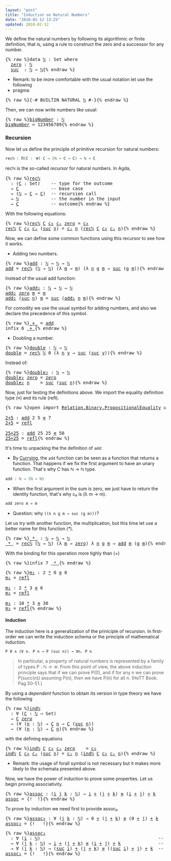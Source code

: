 ```yaml
---
layout: "post"
title: "Induction on Natural Numbers"
date: "2018-02-12 13:25"
updated: 2018-02-12
---
```


We define the natural numbers by following its algorithmic or finite definition,
that is, using a rule to construct the zero and a successor for any number.

<pre class="Agda">{% raw %}<a id="279" class="Keyword">data</a> <a id="ℕ" href="{% endraw %}{% link _posts/2018-02-12-induction-on-natural-numbers.md %}{% raw %}#%E2%84%95" class="Datatype">ℕ</a> <a id="286" class="Symbol">:</a> <a id="288" class="PrimitiveType">Set</a> <a id="292" class="Keyword">where</a>
  <a id="ℕ.zero" href="{% endraw %}{% link _posts/2018-02-12-induction-on-natural-numbers.md %}{% raw %}#%E2%84%95.zero" class="InductiveConstructor">zero</a> <a id="305" class="Symbol">:</a> <a id="307" href="{% endraw %}{% link _posts/2018-02-12-induction-on-natural-numbers.md %}{% raw %}#%E2%84%95" class="Datatype">ℕ</a>
  <a id="ℕ.suc" href="{% endraw %}{% link _posts/2018-02-12-induction-on-natural-numbers.md %}{% raw %}#%E2%84%95.suc" class="InductiveConstructor">suc</a>  <a id="316" class="Symbol">:</a> <a id="318" href="{% endraw %}{% link _posts/2018-02-12-induction-on-natural-numbers.md %}{% raw %}#%E2%84%95" class="Datatype">ℕ</a> <a id="320" class="Symbol">→</a> <a id="322" href="{% endraw %}{% link _posts/2018-02-12-induction-on-natural-numbers.md %}{% raw %}#%E2%84%95" class="Datatype">ℕ</a>{% endraw %}</pre>

* Remark: to be more comfortable with the usual notation let use the following
* pragma:

<pre class="Agda">{% raw %}<a id="439" class="Symbol">{-#</a> <a id="443" class="Keyword">BUILTIN</a> NATURAL <a id="459" href="{% endraw %}{% link _posts/2018-02-12-induction-on-natural-numbers.md %}{% raw %}#%E2%84%95" class="Datatype">ℕ</a> <a id="461" class="Symbol">#-}</a>{% endraw %}</pre>

Then, we can now write numbers like usual:

<pre class="Agda">{% raw %}<a id="bigNumber" href="{% endraw %}{% link _posts/2018-02-12-induction-on-natural-numbers.md %}{% raw %}#bigNumber" class="Function">bigNumber</a> <a id="544" class="Symbol">:</a> <a id="546" href="{% endraw %}{% link _posts/2018-02-12-induction-on-natural-numbers.md %}{% raw %}#%E2%84%95" class="Datatype">ℕ</a>
<a id="548" href="{% endraw %}{% link _posts/2018-02-12-induction-on-natural-numbers.md %}{% raw %}#bigNumber" class="Function">bigNumber</a> <a id="558" class="Symbol">=</a> <a id="560" class="Number">123456789</a>{% endraw %}</pre>

### Recursion

Now let us define the principle of primitive recursion for natural numbers:

```agda
recℕ : Π(C : 𝒰) C → (ℕ → C → C) → ℕ → C
```
recℕ is the so-called *recursor* for natural numbers. In Agda,

<pre class="Agda">{% raw %}<a id="recℕ" href="{% endraw %}{% link _posts/2018-02-12-induction-on-natural-numbers.md %}{% raw %}#rec%E2%84%95" class="Function">recℕ</a>
  <a id="810" class="Symbol">:</a> <a id="812" class="Symbol">(</a><a id="813" href="{% endraw %}{% link _posts/2018-02-12-induction-on-natural-numbers.md %}{% raw %}#813" class="Bound">C</a> <a id="815" class="Symbol">:</a> <a id="817" class="PrimitiveType">Set</a><a id="820" class="Symbol">)</a>    <a id="825" class="Comment">-- type for the outcome</a>
  <a id="851" class="Symbol">→</a> <a id="853" href="{% endraw %}{% link _posts/2018-02-12-induction-on-natural-numbers.md %}{% raw %}#813" class="Bound">C</a>            <a id="866" class="Comment">-- base case</a>
  <a id="881" class="Symbol">→</a> <a id="883" class="Symbol">(</a><a id="884" href="{% endraw %}{% link _posts/2018-02-12-induction-on-natural-numbers.md %}{% raw %}#%E2%84%95" class="Datatype">ℕ</a> <a id="886" class="Symbol">→</a> <a id="888" href="{% endraw %}{% link _posts/2018-02-12-induction-on-natural-numbers.md %}{% raw %}#813" class="Bound">C</a> <a id="890" class="Symbol">→</a> <a id="892" href="{% endraw %}{% link _posts/2018-02-12-induction-on-natural-numbers.md %}{% raw %}#813" class="Bound">C</a><a id="893" class="Symbol">)</a>  <a id="896" class="Comment">-- recursion call</a>
  <a id="916" class="Symbol">→</a> <a id="918" href="{% endraw %}{% link _posts/2018-02-12-induction-on-natural-numbers.md %}{% raw %}#%E2%84%95" class="Datatype">ℕ</a>            <a id="931" class="Comment">-- the number in the input</a>
  <a id="960" class="Symbol">→</a> <a id="962" href="{% endraw %}{% link _posts/2018-02-12-induction-on-natural-numbers.md %}{% raw %}#813" class="Bound">C</a>            <a id="975" class="Comment">-- outcome</a>{% endraw %}</pre>

With the following equations:

<pre class="Agda">{% raw %}<a id="1042" href="{% endraw %}{% link _posts/2018-02-12-induction-on-natural-numbers.md %}{% raw %}#rec%E2%84%95" class="Function">recℕ</a> <a id="1047" href="{% endraw %}{% link _posts/2018-02-12-induction-on-natural-numbers.md %}{% raw %}#1047" class="Bound">C</a> <a id="1049" href="{% endraw %}{% link _posts/2018-02-12-induction-on-natural-numbers.md %}{% raw %}#1049" class="Bound">c₀</a> <a id="1052" href="{% endraw %}{% link _posts/2018-02-12-induction-on-natural-numbers.md %}{% raw %}#1052" class="Bound">cₛ</a> <a id="1055" href="{% endraw %}{% link _posts/2018-02-12-induction-on-natural-numbers.md %}{% raw %}#%E2%84%95.zero" class="InductiveConstructor">zero</a> <a id="1060" class="Symbol">=</a> <a id="1062" href="{% endraw %}{% link _posts/2018-02-12-induction-on-natural-numbers.md %}{% raw %}#1049" class="Bound">c₀</a>
<a id="1065" href="{% endraw %}{% link _posts/2018-02-12-induction-on-natural-numbers.md %}{% raw %}#rec%E2%84%95" class="Function">recℕ</a> <a id="1070" href="{% endraw %}{% link _posts/2018-02-12-induction-on-natural-numbers.md %}{% raw %}#1070" class="Bound">C</a> <a id="1072" href="{% endraw %}{% link _posts/2018-02-12-induction-on-natural-numbers.md %}{% raw %}#1072" class="Bound">c₀</a> <a id="1075" href="{% endraw %}{% link _posts/2018-02-12-induction-on-natural-numbers.md %}{% raw %}#1075" class="Bound">cₛ</a> <a id="1078" class="Symbol">(</a><a id="1079" href="{% endraw %}{% link _posts/2018-02-12-induction-on-natural-numbers.md %}{% raw %}#%E2%84%95.suc" class="InductiveConstructor">suc</a> <a id="1083" href="{% endraw %}{% link _posts/2018-02-12-induction-on-natural-numbers.md %}{% raw %}#1083" class="Bound">n</a><a id="1084" class="Symbol">)</a> <a id="1086" class="Symbol">=</a> <a id="1088" href="{% endraw %}{% link _posts/2018-02-12-induction-on-natural-numbers.md %}{% raw %}#1075" class="Bound">cₛ</a> <a id="1091" href="{% endraw %}{% link _posts/2018-02-12-induction-on-natural-numbers.md %}{% raw %}#1083" class="Bound">n</a> <a id="1093" class="Symbol">(</a><a id="1094" href="{% endraw %}{% link _posts/2018-02-12-induction-on-natural-numbers.md %}{% raw %}#rec%E2%84%95" class="Function">recℕ</a> <a id="1099" href="{% endraw %}{% link _posts/2018-02-12-induction-on-natural-numbers.md %}{% raw %}#1070" class="Bound">C</a> <a id="1101" href="{% endraw %}{% link _posts/2018-02-12-induction-on-natural-numbers.md %}{% raw %}#1072" class="Bound">c₀</a> <a id="1104" href="{% endraw %}{% link _posts/2018-02-12-induction-on-natural-numbers.md %}{% raw %}#1075" class="Bound">cₛ</a> <a id="1107" href="{% endraw %}{% link _posts/2018-02-12-induction-on-natural-numbers.md %}{% raw %}#1083" class="Bound">n</a><a id="1108" class="Symbol">)</a>{% endraw %}</pre>

Now, we can define some common functions using this recursor to see how it works.

+ Adding two numbers.

<pre class="Agda">{% raw %}<a id="add" href="{% endraw %}{% link _posts/2018-02-12-induction-on-natural-numbers.md %}{% raw %}#add" class="Function">add</a> <a id="1245" class="Symbol">:</a> <a id="1247" href="{% endraw %}{% link _posts/2018-02-12-induction-on-natural-numbers.md %}{% raw %}#%E2%84%95" class="Datatype">ℕ</a> <a id="1249" class="Symbol">→</a> <a id="1251" href="{% endraw %}{% link _posts/2018-02-12-induction-on-natural-numbers.md %}{% raw %}#%E2%84%95" class="Datatype">ℕ</a> <a id="1253" class="Symbol">→</a> <a id="1255" href="{% endraw %}{% link _posts/2018-02-12-induction-on-natural-numbers.md %}{% raw %}#%E2%84%95" class="Datatype">ℕ</a>
<a id="1257" href="{% endraw %}{% link _posts/2018-02-12-induction-on-natural-numbers.md %}{% raw %}#add" class="Function">add</a> <a id="1261" class="Symbol">=</a> <a id="1263" href="{% endraw %}{% link _posts/2018-02-12-induction-on-natural-numbers.md %}{% raw %}#rec%E2%84%95" class="Function">recℕ</a> <a id="1268" class="Symbol">(</a><a id="1269" href="{% endraw %}{% link _posts/2018-02-12-induction-on-natural-numbers.md %}{% raw %}#%E2%84%95" class="Datatype">ℕ</a> <a id="1271" class="Symbol">→</a> <a id="1273" href="{% endraw %}{% link _posts/2018-02-12-induction-on-natural-numbers.md %}{% raw %}#%E2%84%95" class="Datatype">ℕ</a><a id="1274" class="Symbol">)</a> <a id="1276" class="Symbol">(λ</a> <a id="1279" href="{% endraw %}{% link _posts/2018-02-12-induction-on-natural-numbers.md %}{% raw %}#1279" class="Bound">m</a> <a id="1281" class="Symbol">→</a> <a id="1283" href="{% endraw %}{% link _posts/2018-02-12-induction-on-natural-numbers.md %}{% raw %}#1279" class="Bound">m</a><a id="1284" class="Symbol">)</a> <a id="1286" class="Symbol">(λ</a> <a id="1289" href="{% endraw %}{% link _posts/2018-02-12-induction-on-natural-numbers.md %}{% raw %}#1289" class="Bound">n</a> <a id="1291" href="{% endraw %}{% link _posts/2018-02-12-induction-on-natural-numbers.md %}{% raw %}#1291" class="Bound">g</a> <a id="1293" href="{% endraw %}{% link _posts/2018-02-12-induction-on-natural-numbers.md %}{% raw %}#1293" class="Bound">m</a> <a id="1295" class="Symbol">→</a> <a id="1297" href="{% endraw %}{% link _posts/2018-02-12-induction-on-natural-numbers.md %}{% raw %}#%E2%84%95.suc" class="InductiveConstructor">suc</a> <a id="1301" class="Symbol">(</a><a id="1302" href="{% endraw %}{% link _posts/2018-02-12-induction-on-natural-numbers.md %}{% raw %}#1291" class="Bound">g</a> <a id="1304" href="{% endraw %}{% link _posts/2018-02-12-induction-on-natural-numbers.md %}{% raw %}#1293" class="Bound">m</a><a id="1305" class="Symbol">))</a>{% endraw %}</pre>

Instead of the usual add function:

<pre class="Agda">{% raw %}<a id="add₂" href="{% endraw %}{% link _posts/2018-02-12-induction-on-natural-numbers.md %}{% raw %}#add%E2%82%82" class="Function">add₂</a> <a id="1374" class="Symbol">:</a> <a id="1376" href="{% endraw %}{% link _posts/2018-02-12-induction-on-natural-numbers.md %}{% raw %}#%E2%84%95" class="Datatype">ℕ</a> <a id="1378" class="Symbol">→</a> <a id="1380" href="{% endraw %}{% link _posts/2018-02-12-induction-on-natural-numbers.md %}{% raw %}#%E2%84%95" class="Datatype">ℕ</a> <a id="1382" class="Symbol">→</a> <a id="1384" href="{% endraw %}{% link _posts/2018-02-12-induction-on-natural-numbers.md %}{% raw %}#%E2%84%95" class="Datatype">ℕ</a>
<a id="1386" href="{% endraw %}{% link _posts/2018-02-12-induction-on-natural-numbers.md %}{% raw %}#add%E2%82%82" class="Function">add₂</a> <a id="1391" href="{% endraw %}{% link _posts/2018-02-12-induction-on-natural-numbers.md %}{% raw %}#%E2%84%95.zero" class="InductiveConstructor">zero</a> <a id="1396" href="{% endraw %}{% link _posts/2018-02-12-induction-on-natural-numbers.md %}{% raw %}#1396" class="Bound">m</a> <a id="1398" class="Symbol">=</a> <a id="1400" href="{% endraw %}{% link _posts/2018-02-12-induction-on-natural-numbers.md %}{% raw %}#1396" class="Bound">m</a>
<a id="1402" href="{% endraw %}{% link _posts/2018-02-12-induction-on-natural-numbers.md %}{% raw %}#add%E2%82%82" class="Function">add₂</a> <a id="1407" class="Symbol">(</a><a id="1408" href="{% endraw %}{% link _posts/2018-02-12-induction-on-natural-numbers.md %}{% raw %}#%E2%84%95.suc" class="InductiveConstructor">suc</a> <a id="1412" href="{% endraw %}{% link _posts/2018-02-12-induction-on-natural-numbers.md %}{% raw %}#1412" class="Bound">n</a><a id="1413" class="Symbol">)</a> <a id="1415" href="{% endraw %}{% link _posts/2018-02-12-induction-on-natural-numbers.md %}{% raw %}#1415" class="Bound">m</a> <a id="1417" class="Symbol">=</a> <a id="1419" href="{% endraw %}{% link _posts/2018-02-12-induction-on-natural-numbers.md %}{% raw %}#%E2%84%95.suc" class="InductiveConstructor">suc</a> <a id="1423" class="Symbol">(</a><a id="1424" href="{% endraw %}{% link _posts/2018-02-12-induction-on-natural-numbers.md %}{% raw %}#add%E2%82%82" class="Function">add₂</a> <a id="1429" href="{% endraw %}{% link _posts/2018-02-12-induction-on-natural-numbers.md %}{% raw %}#1412" class="Bound">n</a> <a id="1431" href="{% endraw %}{% link _posts/2018-02-12-induction-on-natural-numbers.md %}{% raw %}#1415" class="Bound">m</a><a id="1432" class="Symbol">)</a>{% endraw %}</pre>

For comodity we use the usual symbol for adding numbers,
and also we declare the precedence of this symbol.

<pre class="Agda">{% raw %}<a id="_+_" href="{% endraw %}{% link _posts/2018-02-12-induction-on-natural-numbers.md %}{% raw %}#_%2B_" class="Function Operator">_+_</a> <a id="1572" class="Symbol">=</a> <a id="1574" href="{% endraw %}{% link _posts/2018-02-12-induction-on-natural-numbers.md %}{% raw %}#add" class="Function">add</a>
<a id="1578" class="Keyword">infix</a> <a id="1584" class="Number">6</a> <a id="1586" href="{% endraw %}{% link _posts/2018-02-12-induction-on-natural-numbers.md %}{% raw %}#_%2B_" class="Function Operator">_+_</a>{% endraw %}</pre>

+ Doubling a number.

<pre class="Agda">{% raw %}<a id="double" href="{% endraw %}{% link _posts/2018-02-12-induction-on-natural-numbers.md %}{% raw %}#double" class="Function">double</a> <a id="1644" class="Symbol">:</a> <a id="1646" href="{% endraw %}{% link _posts/2018-02-12-induction-on-natural-numbers.md %}{% raw %}#%E2%84%95" class="Datatype">ℕ</a> <a id="1648" class="Symbol">→</a> <a id="1650" href="{% endraw %}{% link _posts/2018-02-12-induction-on-natural-numbers.md %}{% raw %}#%E2%84%95" class="Datatype">ℕ</a>
<a id="1652" href="{% endraw %}{% link _posts/2018-02-12-induction-on-natural-numbers.md %}{% raw %}#double" class="Function">double</a> <a id="1659" class="Symbol">=</a> <a id="1661" href="{% endraw %}{% link _posts/2018-02-12-induction-on-natural-numbers.md %}{% raw %}#rec%E2%84%95" class="Function">recℕ</a> <a id="1666" href="{% endraw %}{% link _posts/2018-02-12-induction-on-natural-numbers.md %}{% raw %}#%E2%84%95" class="Datatype">ℕ</a> <a id="1668" class="Number">0</a> <a id="1670" class="Symbol">(λ</a> <a id="1673" href="{% endraw %}{% link _posts/2018-02-12-induction-on-natural-numbers.md %}{% raw %}#1673" class="Bound">n</a> <a id="1675" href="{% endraw %}{% link _posts/2018-02-12-induction-on-natural-numbers.md %}{% raw %}#1675" class="Bound">y</a> <a id="1677" class="Symbol">→</a> <a id="1679" href="{% endraw %}{% link _posts/2018-02-12-induction-on-natural-numbers.md %}{% raw %}#%E2%84%95.suc" class="InductiveConstructor">suc</a> <a id="1683" class="Symbol">(</a><a id="1684" href="{% endraw %}{% link _posts/2018-02-12-induction-on-natural-numbers.md %}{% raw %}#%E2%84%95.suc" class="InductiveConstructor">suc</a> <a id="1688" href="{% endraw %}{% link _posts/2018-02-12-induction-on-natural-numbers.md %}{% raw %}#1675" class="Bound">y</a><a id="1689" class="Symbol">))</a>{% endraw %}</pre>

Instead of:

<pre class="Agda">{% raw %}<a id="double₂" href="{% endraw %}{% link _posts/2018-02-12-induction-on-natural-numbers.md %}{% raw %}#double%E2%82%82" class="Function">double₂</a> <a id="1738" class="Symbol">:</a> <a id="1740" href="{% endraw %}{% link _posts/2018-02-12-induction-on-natural-numbers.md %}{% raw %}#%E2%84%95" class="Datatype">ℕ</a> <a id="1742" class="Symbol">→</a> <a id="1744" href="{% endraw %}{% link _posts/2018-02-12-induction-on-natural-numbers.md %}{% raw %}#%E2%84%95" class="Datatype">ℕ</a>
<a id="1746" href="{% endraw %}{% link _posts/2018-02-12-induction-on-natural-numbers.md %}{% raw %}#double%E2%82%82" class="Function">double₂</a> <a id="1754" href="{% endraw %}{% link _posts/2018-02-12-induction-on-natural-numbers.md %}{% raw %}#%E2%84%95.zero" class="InductiveConstructor">zero</a> <a id="1759" class="Symbol">=</a> <a id="1761" href="{% endraw %}{% link _posts/2018-02-12-induction-on-natural-numbers.md %}{% raw %}#%E2%84%95.zero" class="InductiveConstructor">zero</a>
<a id="1766" href="{% endraw %}{% link _posts/2018-02-12-induction-on-natural-numbers.md %}{% raw %}#double%E2%82%82" class="CatchallClause Function">double₂</a><a id="1773" class="CatchallClause"> </a><a id="1774" href="{% endraw %}{% link _posts/2018-02-12-induction-on-natural-numbers.md %}{% raw %}#1774" class="CatchallClause Bound">n</a>    <a id="1779" class="Symbol">=</a> <a id="1781" href="{% endraw %}{% link _posts/2018-02-12-induction-on-natural-numbers.md %}{% raw %}#%E2%84%95.suc" class="InductiveConstructor">suc</a> <a id="1785" class="Symbol">(</a><a id="1786" href="{% endraw %}{% link _posts/2018-02-12-induction-on-natural-numbers.md %}{% raw %}#%E2%84%95.suc" class="InductiveConstructor">suc</a> <a id="1790" href="{% endraw %}{% link _posts/2018-02-12-induction-on-natural-numbers.md %}{% raw %}#1774" class="Bound">n</a><a id="1791" class="Symbol">)</a>{% endraw %}</pre>

Now, just for testing the definitions above. We import the equality definition
type (_≡_) and its rule (refl).

<pre class="Agda">{% raw %}<a id="1930" class="Keyword">open</a> <a id="1935" class="Keyword">import</a> <a id="1942" href="https://agda.github.io/agda-stdlib/Relation.Binary.PropositionalEquality.html" class="Module">Relation.Binary.PropositionalEquality</a> <a id="1980" class="Keyword">using</a> <a id="1986" class="Symbol">(</a><a id="1987" href="https://agda.github.io/agda-stdlib/Agda.Builtin.Equality.html#_%E2%89%A1_.refl" class="InductiveConstructor">refl</a><a id="1991" class="Symbol">;</a> <a id="1993" href="https://agda.github.io/agda-stdlib/Agda.Builtin.Equality.html#_%E2%89%A1_" class="Datatype Operator">_≡_</a><a id="1996" class="Symbol">)</a>

<a id="2+5" href="{% endraw %}{% link _posts/2018-02-12-induction-on-natural-numbers.md %}{% raw %}#2%2B5" class="Function">2+5</a> <a id="2003" class="Symbol">:</a> <a id="2005" href="{% endraw %}{% link _posts/2018-02-12-induction-on-natural-numbers.md %}{% raw %}#add" class="Function">add</a> <a id="2009" class="Number">2</a> <a id="2011" class="Number">5</a> <a id="2013" href="https://agda.github.io/agda-stdlib/Agda.Builtin.Equality.html#_%E2%89%A1_" class="Datatype Operator">≡</a> <a id="2015" class="Number">7</a>
<a id="2017" href="{% endraw %}{% link _posts/2018-02-12-induction-on-natural-numbers.md %}{% raw %}#2%2B5" class="Function">2+5</a> <a id="2021" class="Symbol">=</a> <a id="2023" href="https://agda.github.io/agda-stdlib/Agda.Builtin.Equality.html#_%E2%89%A1_.refl" class="InductiveConstructor">refl</a>

<a id="25+25" href="{% endraw %}{% link _posts/2018-02-12-induction-on-natural-numbers.md %}{% raw %}#25%2B25" class="Function">25+25</a> <a id="2035" class="Symbol">:</a> <a id="2037" href="{% endraw %}{% link _posts/2018-02-12-induction-on-natural-numbers.md %}{% raw %}#add" class="Function">add</a> <a id="2041" class="Number">25</a> <a id="2044" class="Number">25</a> <a id="2047" href="https://agda.github.io/agda-stdlib/Agda.Builtin.Equality.html#_%E2%89%A1_" class="Datatype Operator">≡</a> <a id="2049" class="Number">50</a>
<a id="2052" href="{% endraw %}{% link _posts/2018-02-12-induction-on-natural-numbers.md %}{% raw %}#25%2B25" class="Function">25+25</a> <a id="2058" class="Symbol">=</a> <a id="2060" href="https://agda.github.io/agda-stdlib/Agda.Builtin.Equality.html#_%E2%89%A1_.refl" class="InductiveConstructor">refl</a>{% endraw %}</pre>

It's time to unpacking the the definition of `add`:

  + By [Currying](https://en.wikipedia.org/wiki/Currying), the `add`
  function can be seen as a function that returns a function. That happens if we
  fix the first argument to have an unary function. That's why C  has ℕ → ℕ type.

  ```agda
  add : ℕ → (ℕ → ℕ)
  ```

  + When the first argument in the sum is zero, we just have to return the
  identity function, that's why c₀ is (λ m → m).

  ```agda
  add zero m = m
  ```

  + Question: why `((λ n g m → suc (g m)))`?

Let us try with another function, the multiplication, but this time
let use a better name for this function (_*_).

<pre class="Agda">{% raw %}<a id="_*_" href="{% endraw %}{% link _posts/2018-02-12-induction-on-natural-numbers.md %}{% raw %}#_%2A_" class="Function Operator">_*_</a> <a id="2738" class="Symbol">:</a> <a id="2740" href="{% endraw %}{% link _posts/2018-02-12-induction-on-natural-numbers.md %}{% raw %}#%E2%84%95" class="Datatype">ℕ</a> <a id="2742" class="Symbol">→</a> <a id="2744" href="{% endraw %}{% link _posts/2018-02-12-induction-on-natural-numbers.md %}{% raw %}#%E2%84%95" class="Datatype">ℕ</a> <a id="2746" class="Symbol">→</a> <a id="2748" href="{% endraw %}{% link _posts/2018-02-12-induction-on-natural-numbers.md %}{% raw %}#%E2%84%95" class="Datatype">ℕ</a>
<a id="2750" href="{% endraw %}{% link _posts/2018-02-12-induction-on-natural-numbers.md %}{% raw %}#_%2A_" class="Function Operator">_*_</a> <a id="2754" class="Symbol">=</a> <a id="2756" href="{% endraw %}{% link _posts/2018-02-12-induction-on-natural-numbers.md %}{% raw %}#rec%E2%84%95" class="Function">recℕ</a> <a id="2761" class="Symbol">(</a><a id="2762" href="{% endraw %}{% link _posts/2018-02-12-induction-on-natural-numbers.md %}{% raw %}#%E2%84%95" class="Datatype">ℕ</a> <a id="2764" class="Symbol">→</a> <a id="2766" href="{% endraw %}{% link _posts/2018-02-12-induction-on-natural-numbers.md %}{% raw %}#%E2%84%95" class="Datatype">ℕ</a><a id="2767" class="Symbol">)</a> <a id="2769" class="Symbol">(λ</a> <a id="2772" href="{% endraw %}{% link _posts/2018-02-12-induction-on-natural-numbers.md %}{% raw %}#2772" class="Bound">m</a> <a id="2774" class="Symbol">→</a> <a id="2776" href="{% endraw %}{% link _posts/2018-02-12-induction-on-natural-numbers.md %}{% raw %}#%E2%84%95.zero" class="InductiveConstructor">zero</a><a id="2780" class="Symbol">)</a> <a id="2782" class="Symbol">λ</a> <a id="2784" href="{% endraw %}{% link _posts/2018-02-12-induction-on-natural-numbers.md %}{% raw %}#2784" class="Bound">n</a> <a id="2786" href="{% endraw %}{% link _posts/2018-02-12-induction-on-natural-numbers.md %}{% raw %}#2786" class="Bound">g</a> <a id="2788" href="{% endraw %}{% link _posts/2018-02-12-induction-on-natural-numbers.md %}{% raw %}#2788" class="Bound">m</a> <a id="2790" class="Symbol">→</a> <a id="2792" href="{% endraw %}{% link _posts/2018-02-12-induction-on-natural-numbers.md %}{% raw %}#add" class="Function">add</a> <a id="2796" href="{% endraw %}{% link _posts/2018-02-12-induction-on-natural-numbers.md %}{% raw %}#2788" class="Bound">m</a> <a id="2798" class="Symbol">(</a><a id="2799" href="{% endraw %}{% link _posts/2018-02-12-induction-on-natural-numbers.md %}{% raw %}#2786" class="Bound">g</a> <a id="2801" href="{% endraw %}{% link _posts/2018-02-12-induction-on-natural-numbers.md %}{% raw %}#2788" class="Bound">m</a><a id="2802" class="Symbol">)</a>{% endraw %}</pre>

With the binding for this operation more tighly than (_+_)

<pre class="Agda">{% raw %}<a id="2889" class="Keyword">infix</a> <a id="2895" class="Number">7</a> <a id="2897" href="{% endraw %}{% link _posts/2018-02-12-induction-on-natural-numbers.md %}{% raw %}#_%2A_" class="Function Operator">_*_</a>{% endraw %}</pre>

<pre class="Agda">{% raw %}<a id="m₁" href="{% endraw %}{% link _posts/2018-02-12-induction-on-natural-numbers.md %}{% raw %}#m%E2%82%81" class="Function">m₁</a> <a id="2929" class="Symbol">:</a> <a id="2931" class="Number">2</a> <a id="2933" href="{% endraw %}{% link _posts/2018-02-12-induction-on-natural-numbers.md %}{% raw %}#_%2A_" class="Function Operator">*</a> <a id="2935" class="Number">0</a> <a id="2937" href="https://agda.github.io/agda-stdlib/Agda.Builtin.Equality.html#_%E2%89%A1_" class="Datatype Operator">≡</a> <a id="2939" class="Number">0</a>
<a id="2941" href="{% endraw %}{% link _posts/2018-02-12-induction-on-natural-numbers.md %}{% raw %}#m%E2%82%81" class="Function">m₁</a> <a id="2944" class="Symbol">=</a> <a id="2946" href="https://agda.github.io/agda-stdlib/Agda.Builtin.Equality.html#_%E2%89%A1_.refl" class="InductiveConstructor">refl</a>

<a id="m₂" href="{% endraw %}{% link _posts/2018-02-12-induction-on-natural-numbers.md %}{% raw %}#m%E2%82%82" class="Function">m₂</a> <a id="2955" class="Symbol">:</a> <a id="2957" class="Number">2</a> <a id="2959" href="{% endraw %}{% link _posts/2018-02-12-induction-on-natural-numbers.md %}{% raw %}#_%2A_" class="Function Operator">*</a> <a id="2961" class="Number">3</a> <a id="2963" href="https://agda.github.io/agda-stdlib/Agda.Builtin.Equality.html#_%E2%89%A1_" class="Datatype Operator">≡</a> <a id="2965" class="Number">6</a>
<a id="2967" href="{% endraw %}{% link _posts/2018-02-12-induction-on-natural-numbers.md %}{% raw %}#m%E2%82%82" class="Function">m₂</a> <a id="2970" class="Symbol">=</a> <a id="2972" href="https://agda.github.io/agda-stdlib/Agda.Builtin.Equality.html#_%E2%89%A1_.refl" class="InductiveConstructor">refl</a>

<a id="m₃" href="{% endraw %}{% link _posts/2018-02-12-induction-on-natural-numbers.md %}{% raw %}#m%E2%82%83" class="Function">m₃</a> <a id="2981" class="Symbol">:</a> <a id="2983" class="Number">10</a> <a id="2986" href="{% endraw %}{% link _posts/2018-02-12-induction-on-natural-numbers.md %}{% raw %}#_%2A_" class="Function Operator">*</a> <a id="2988" class="Number">3</a> <a id="2990" href="https://agda.github.io/agda-stdlib/Agda.Builtin.Equality.html#_%E2%89%A1_" class="Datatype Operator">≡</a> <a id="2992" class="Number">30</a>
<a id="2995" href="{% endraw %}{% link _posts/2018-02-12-induction-on-natural-numbers.md %}{% raw %}#m%E2%82%83" class="Function">m₃</a> <a id="2998" class="Symbol">=</a> <a id="3000" href="https://agda.github.io/agda-stdlib/Agda.Builtin.Equality.html#_%E2%89%A1_.refl" class="InductiveConstructor">refl</a>{% endraw %}</pre>

#### Induction

The induction here is a generalization of the priniciple of recursion. In
first-order we can write the induction schema or the principle of mathematical
induction.

```
P 0 ∧ (∀ n. P n → P (suc n)) → ∀n. P n
```

  > In particular, a property of natural numbers is represented by a family of
  types P : ℕ → 𝒰. From this point of view, the above induction principle says
  that if we can prove P(0), and if for any n we can prove P(succ(n)) assuming
  P(n), then we have P(n) for all n. (HoTT Book. Pag.50-51.)

By using a *dependent* function to obtain its version in type theory we have the
following

<pre class="Agda">{% raw %}<a id="indℕ" href="{% endraw %}{% link _posts/2018-02-12-induction-on-natural-numbers.md %}{% raw %}#ind%E2%84%95" class="Function">indℕ</a>
  <a id="3657" class="Symbol">:</a> <a id="3659" class="Symbol">∀</a> <a id="3661" class="Symbol">(</a><a id="3662" href="{% endraw %}{% link _posts/2018-02-12-induction-on-natural-numbers.md %}{% raw %}#3662" class="Bound">C</a> <a id="3664" class="Symbol">:</a> <a id="3666" href="{% endraw %}{% link _posts/2018-02-12-induction-on-natural-numbers.md %}{% raw %}#%E2%84%95" class="Datatype">ℕ</a> <a id="3668" class="Symbol">→</a> <a id="3670" class="PrimitiveType">Set</a><a id="3673" class="Symbol">)</a>
  <a id="3677" class="Symbol">→</a> <a id="3679" href="{% endraw %}{% link _posts/2018-02-12-induction-on-natural-numbers.md %}{% raw %}#3662" class="Bound">C</a> <a id="3681" href="{% endraw %}{% link _posts/2018-02-12-induction-on-natural-numbers.md %}{% raw %}#%E2%84%95.zero" class="InductiveConstructor">zero</a>
  <a id="3688" class="Symbol">→</a> <a id="3690" class="Symbol">(∀</a> <a id="3693" class="Symbol">(</a><a id="3694" href="{% endraw %}{% link _posts/2018-02-12-induction-on-natural-numbers.md %}{% raw %}#3694" class="Bound">n</a> <a id="3696" class="Symbol">:</a> <a id="3698" href="{% endraw %}{% link _posts/2018-02-12-induction-on-natural-numbers.md %}{% raw %}#%E2%84%95" class="Datatype">ℕ</a><a id="3699" class="Symbol">)</a> <a id="3701" class="Symbol">→</a> <a id="3703" href="{% endraw %}{% link _posts/2018-02-12-induction-on-natural-numbers.md %}{% raw %}#3662" class="Bound">C</a> <a id="3705" href="{% endraw %}{% link _posts/2018-02-12-induction-on-natural-numbers.md %}{% raw %}#3694" class="Bound">n</a> <a id="3707" class="Symbol">→</a> <a id="3709" href="{% endraw %}{% link _posts/2018-02-12-induction-on-natural-numbers.md %}{% raw %}#3662" class="Bound">C</a> <a id="3711" class="Symbol">(</a><a id="3712" href="{% endraw %}{% link _posts/2018-02-12-induction-on-natural-numbers.md %}{% raw %}#%E2%84%95.suc" class="InductiveConstructor">suc</a> <a id="3716" href="{% endraw %}{% link _posts/2018-02-12-induction-on-natural-numbers.md %}{% raw %}#3694" class="Bound">n</a><a id="3717" class="Symbol">))</a>
  <a id="3722" class="Symbol">→</a> <a id="3724" class="Symbol">(∀</a> <a id="3727" class="Symbol">(</a><a id="3728" href="{% endraw %}{% link _posts/2018-02-12-induction-on-natural-numbers.md %}{% raw %}#3728" class="Bound">n</a> <a id="3730" class="Symbol">:</a> <a id="3732" href="{% endraw %}{% link _posts/2018-02-12-induction-on-natural-numbers.md %}{% raw %}#%E2%84%95" class="Datatype">ℕ</a><a id="3733" class="Symbol">)</a> <a id="3735" class="Symbol">→</a> <a id="3737" href="{% endraw %}{% link _posts/2018-02-12-induction-on-natural-numbers.md %}{% raw %}#3662" class="Bound">C</a> <a id="3739" href="{% endraw %}{% link _posts/2018-02-12-induction-on-natural-numbers.md %}{% raw %}#3728" class="Bound">n</a><a id="3740" class="Symbol">)</a>{% endraw %}</pre>

with the defining equations

<pre class="Agda">{% raw %}<a id="3796" href="{% endraw %}{% link _posts/2018-02-12-induction-on-natural-numbers.md %}{% raw %}#ind%E2%84%95" class="Function">indℕ</a> <a id="3801" href="{% endraw %}{% link _posts/2018-02-12-induction-on-natural-numbers.md %}{% raw %}#3801" class="Bound">C</a> <a id="3803" href="{% endraw %}{% link _posts/2018-02-12-induction-on-natural-numbers.md %}{% raw %}#3803" class="Bound">c₀</a> <a id="3806" href="{% endraw %}{% link _posts/2018-02-12-induction-on-natural-numbers.md %}{% raw %}#3806" class="Bound">cₛ</a> <a id="3809" href="{% endraw %}{% link _posts/2018-02-12-induction-on-natural-numbers.md %}{% raw %}#%E2%84%95.zero" class="InductiveConstructor">zero</a>    <a id="3817" class="Symbol">=</a> <a id="3819" href="{% endraw %}{% link _posts/2018-02-12-induction-on-natural-numbers.md %}{% raw %}#3803" class="Bound">c₀</a>
<a id="3822" href="{% endraw %}{% link _posts/2018-02-12-induction-on-natural-numbers.md %}{% raw %}#ind%E2%84%95" class="Function">indℕ</a> <a id="3827" href="{% endraw %}{% link _posts/2018-02-12-induction-on-natural-numbers.md %}{% raw %}#3827" class="Bound">C</a> <a id="3829" href="{% endraw %}{% link _posts/2018-02-12-induction-on-natural-numbers.md %}{% raw %}#3829" class="Bound">c₀</a> <a id="3832" href="{% endraw %}{% link _posts/2018-02-12-induction-on-natural-numbers.md %}{% raw %}#3832" class="Bound">cₛ</a> <a id="3835" class="Symbol">(</a><a id="3836" href="{% endraw %}{% link _posts/2018-02-12-induction-on-natural-numbers.md %}{% raw %}#%E2%84%95.suc" class="InductiveConstructor">suc</a> <a id="3840" href="{% endraw %}{% link _posts/2018-02-12-induction-on-natural-numbers.md %}{% raw %}#3840" class="Bound">n</a><a id="3841" class="Symbol">)</a> <a id="3843" class="Symbol">=</a> <a id="3845" href="{% endraw %}{% link _posts/2018-02-12-induction-on-natural-numbers.md %}{% raw %}#3832" class="Bound">cₛ</a> <a id="3848" href="{% endraw %}{% link _posts/2018-02-12-induction-on-natural-numbers.md %}{% raw %}#3840" class="Bound">n</a> <a id="3850" class="Symbol">(</a><a id="3851" href="{% endraw %}{% link _posts/2018-02-12-induction-on-natural-numbers.md %}{% raw %}#ind%E2%84%95" class="Function">indℕ</a> <a id="3856" href="{% endraw %}{% link _posts/2018-02-12-induction-on-natural-numbers.md %}{% raw %}#3827" class="Bound">C</a> <a id="3858" href="{% endraw %}{% link _posts/2018-02-12-induction-on-natural-numbers.md %}{% raw %}#3829" class="Bound">c₀</a> <a id="3861" href="{% endraw %}{% link _posts/2018-02-12-induction-on-natural-numbers.md %}{% raw %}#3832" class="Bound">cₛ</a> <a id="3864" href="{% endraw %}{% link _posts/2018-02-12-induction-on-natural-numbers.md %}{% raw %}#3840" class="Bound">n</a><a id="3865" class="Symbol">)</a>{% endraw %}</pre>

* Remark: the usage of forall symbol is not necessary but it makes more
likely to the schemata presented above.

Now, we have the power of induction to prove some properties. Let us begin
proving associativity.

<pre class="Agda">{% raw %}<a id="assoc" href="{% endraw %}{% link _posts/2018-02-12-induction-on-natural-numbers.md %}{% raw %}#assoc" class="Function">assoc</a> <a id="4110" class="Symbol">:</a> <a id="4112" class="Symbol">(</a><a id="4113" href="{% endraw %}{% link _posts/2018-02-12-induction-on-natural-numbers.md %}{% raw %}#4113" class="Bound">i</a> <a id="4115" href="{% endraw %}{% link _posts/2018-02-12-induction-on-natural-numbers.md %}{% raw %}#4115" class="Bound">j</a> <a id="4117" href="{% endraw %}{% link _posts/2018-02-12-induction-on-natural-numbers.md %}{% raw %}#4117" class="Bound">k</a> <a id="4119" class="Symbol">:</a> <a id="4121" href="{% endraw %}{% link _posts/2018-02-12-induction-on-natural-numbers.md %}{% raw %}#%E2%84%95" class="Datatype">ℕ</a><a id="4122" class="Symbol">)</a> <a id="4124" class="Symbol">→</a> <a id="4126" href="{% endraw %}{% link _posts/2018-02-12-induction-on-natural-numbers.md %}{% raw %}#4113" class="Bound">i</a> <a id="4128" href="{% endraw %}{% link _posts/2018-02-12-induction-on-natural-numbers.md %}{% raw %}#_%2B_" class="Function Operator">+</a> <a id="4130" class="Symbol">(</a><a id="4131" href="{% endraw %}{% link _posts/2018-02-12-induction-on-natural-numbers.md %}{% raw %}#4115" class="Bound">j</a> <a id="4133" href="{% endraw %}{% link _posts/2018-02-12-induction-on-natural-numbers.md %}{% raw %}#_%2B_" class="Function Operator">+</a> <a id="4135" href="{% endraw %}{% link _posts/2018-02-12-induction-on-natural-numbers.md %}{% raw %}#4117" class="Bound">k</a><a id="4136" class="Symbol">)</a> <a id="4138" href="https://agda.github.io/agda-stdlib/Agda.Builtin.Equality.html#_%E2%89%A1_" class="Datatype Operator">≡</a> <a id="4140" class="Symbol">(</a><a id="4141" href="{% endraw %}{% link _posts/2018-02-12-induction-on-natural-numbers.md %}{% raw %}#4113" class="Bound">i</a> <a id="4143" href="{% endraw %}{% link _posts/2018-02-12-induction-on-natural-numbers.md %}{% raw %}#_%2B_" class="Function Operator">+</a> <a id="4145" href="{% endraw %}{% link _posts/2018-02-12-induction-on-natural-numbers.md %}{% raw %}#4115" class="Bound">j</a><a id="4146" class="Symbol">)</a> <a id="4148" href="{% endraw %}{% link _posts/2018-02-12-induction-on-natural-numbers.md %}{% raw %}#_%2B_" class="Function Operator">+</a> <a id="4150" href="{% endraw %}{% link _posts/2018-02-12-induction-on-natural-numbers.md %}{% raw %}#4117" class="Bound">k</a>
<a id="4152" href="{% endraw %}{% link _posts/2018-02-12-induction-on-natural-numbers.md %}{% raw %}#assoc" class="Function">assoc</a> <a id="4158" class="Symbol">=</a> <a id="4160" class="Symbol">{!  !}</a>{% endraw %}</pre>

To prove by induction we need first to provide assoc₀

<pre class="Agda">{% raw %}<a id="assoc₀" href="{% endraw %}{% link _posts/2018-02-12-induction-on-natural-numbers.md %}{% raw %}#assoc%E2%82%80" class="Function">assoc₀</a> <a id="4254" class="Symbol">:</a> <a id="4256" class="Symbol">∀</a> <a id="4258" class="Symbol">(</a><a id="4259" href="{% endraw %}{% link _posts/2018-02-12-induction-on-natural-numbers.md %}{% raw %}#4259" class="Bound">j</a> <a id="4261" href="{% endraw %}{% link _posts/2018-02-12-induction-on-natural-numbers.md %}{% raw %}#4261" class="Bound">k</a> <a id="4263" class="Symbol">:</a> <a id="4265" href="{% endraw %}{% link _posts/2018-02-12-induction-on-natural-numbers.md %}{% raw %}#%E2%84%95" class="Datatype">ℕ</a><a id="4266" class="Symbol">)</a> <a id="4268" class="Symbol">→</a> <a id="4270" class="Number">0</a> <a id="4272" href="{% endraw %}{% link _posts/2018-02-12-induction-on-natural-numbers.md %}{% raw %}#_%2B_" class="Function Operator">+</a> <a id="4274" class="Symbol">(</a><a id="4275" href="{% endraw %}{% link _posts/2018-02-12-induction-on-natural-numbers.md %}{% raw %}#4259" class="Bound">j</a> <a id="4277" href="{% endraw %}{% link _posts/2018-02-12-induction-on-natural-numbers.md %}{% raw %}#_%2B_" class="Function Operator">+</a> <a id="4279" href="{% endraw %}{% link _posts/2018-02-12-induction-on-natural-numbers.md %}{% raw %}#4261" class="Bound">k</a><a id="4280" class="Symbol">)</a> <a id="4282" href="https://agda.github.io/agda-stdlib/Agda.Builtin.Equality.html#_%E2%89%A1_" class="Datatype Operator">≡</a> <a id="4284" class="Symbol">(</a><a id="4285" class="Number">0</a> <a id="4287" href="{% endraw %}{% link _posts/2018-02-12-induction-on-natural-numbers.md %}{% raw %}#_%2B_" class="Function Operator">+</a> <a id="4289" href="{% endraw %}{% link _posts/2018-02-12-induction-on-natural-numbers.md %}{% raw %}#4259" class="Bound">j</a><a id="4290" class="Symbol">)</a> <a id="4292" href="{% endraw %}{% link _posts/2018-02-12-induction-on-natural-numbers.md %}{% raw %}#_%2B_" class="Function Operator">+</a> <a id="4294" href="{% endraw %}{% link _posts/2018-02-12-induction-on-natural-numbers.md %}{% raw %}#4261" class="Bound">k</a>
<a id="4296" href="{% endraw %}{% link _posts/2018-02-12-induction-on-natural-numbers.md %}{% raw %}#assoc%E2%82%80" class="Function">assoc₀</a> <a id="4303" class="Symbol">=</a> <a id="4305" class="Symbol">{!   !}</a>{% endraw %}</pre>

<pre class="Agda">{% raw %}<a id="assoc₁" href="{% endraw %}{% link _posts/2018-02-12-induction-on-natural-numbers.md %}{% raw %}#assoc%E2%82%81" class="Function">assoc₁</a>
  <a id="4347" class="Symbol">:</a> <a id="4349" class="Symbol">∀</a> <a id="4351" class="Symbol">(</a><a id="4352" href="{% endraw %}{% link _posts/2018-02-12-induction-on-natural-numbers.md %}{% raw %}#4352" class="Bound">i</a> <a id="4354" class="Symbol">:</a> <a id="4356" href="{% endraw %}{% link _posts/2018-02-12-induction-on-natural-numbers.md %}{% raw %}#%E2%84%95" class="Datatype">ℕ</a><a id="4357" class="Symbol">)</a>                                            <a id="4402" class="Comment">-- Πn:ℕ</a>
  <a id="4412" class="Symbol">→</a> <a id="4414" class="Symbol">∀</a> <a id="4416" class="Symbol">(</a><a id="4417" href="{% endraw %}{% link _posts/2018-02-12-induction-on-natural-numbers.md %}{% raw %}#4417" class="Bound">j</a> <a id="4419" href="{% endraw %}{% link _posts/2018-02-12-induction-on-natural-numbers.md %}{% raw %}#4419" class="Bound">k</a> <a id="4421" class="Symbol">:</a> <a id="4423" href="{% endraw %}{% link _posts/2018-02-12-induction-on-natural-numbers.md %}{% raw %}#%E2%84%95" class="Datatype">ℕ</a><a id="4424" class="Symbol">)</a> <a id="4426" class="Symbol">→</a> <a id="4428" href="{% endraw %}{% link _posts/2018-02-12-induction-on-natural-numbers.md %}{% raw %}#4352" class="Bound">i</a> <a id="4430" href="{% endraw %}{% link _posts/2018-02-12-induction-on-natural-numbers.md %}{% raw %}#_%2B_" class="Function Operator">+</a> <a id="4432" class="Symbol">(</a><a id="4433" href="{% endraw %}{% link _posts/2018-02-12-induction-on-natural-numbers.md %}{% raw %}#4417" class="Bound">j</a> <a id="4435" href="{% endraw %}{% link _posts/2018-02-12-induction-on-natural-numbers.md %}{% raw %}#_%2B_" class="Function Operator">+</a> <a id="4437" href="{% endraw %}{% link _posts/2018-02-12-induction-on-natural-numbers.md %}{% raw %}#4419" class="Bound">k</a><a id="4438" class="Symbol">)</a> <a id="4440" href="https://agda.github.io/agda-stdlib/Agda.Builtin.Equality.html#_%E2%89%A1_" class="Datatype Operator">≡</a> <a id="4442" class="Symbol">(</a><a id="4443" href="{% endraw %}{% link _posts/2018-02-12-induction-on-natural-numbers.md %}{% raw %}#4352" class="Bound">i</a> <a id="4445" href="{% endraw %}{% link _posts/2018-02-12-induction-on-natural-numbers.md %}{% raw %}#_%2B_" class="Function Operator">+</a> <a id="4447" href="{% endraw %}{% link _posts/2018-02-12-induction-on-natural-numbers.md %}{% raw %}#4417" class="Bound">j</a><a id="4448" class="Symbol">)</a> <a id="4450" href="{% endraw %}{% link _posts/2018-02-12-induction-on-natural-numbers.md %}{% raw %}#_%2B_" class="Function Operator">+</a> <a id="4452" href="{% endraw %}{% link _posts/2018-02-12-induction-on-natural-numbers.md %}{% raw %}#4419" class="Bound">k</a>              <a id="4467" class="Comment">-- (C n →</a>
  <a id="4479" class="Symbol">→</a> <a id="4481" class="Symbol">∀</a> <a id="4483" class="Symbol">(</a><a id="4484" href="{% endraw %}{% link _posts/2018-02-12-induction-on-natural-numbers.md %}{% raw %}#4484" class="Bound">j</a> <a id="4486" href="{% endraw %}{% link _posts/2018-02-12-induction-on-natural-numbers.md %}{% raw %}#4486" class="Bound">k</a> <a id="4488" class="Symbol">:</a> <a id="4490" href="{% endraw %}{% link _posts/2018-02-12-induction-on-natural-numbers.md %}{% raw %}#%E2%84%95" class="Datatype">ℕ</a><a id="4491" class="Symbol">)</a> <a id="4493" class="Symbol">→</a> <a id="4495" class="Symbol">(</a><a id="4496" href="{% endraw %}{% link _posts/2018-02-12-induction-on-natural-numbers.md %}{% raw %}#%E2%84%95.suc" class="InductiveConstructor">suc</a> <a id="4500" href="{% endraw %}{% link _posts/2018-02-12-induction-on-natural-numbers.md %}{% raw %}#4352" class="Bound">i</a><a id="4501" class="Symbol">)</a> <a id="4503" href="{% endraw %}{% link _posts/2018-02-12-induction-on-natural-numbers.md %}{% raw %}#_%2B_" class="Function Operator">+</a> <a id="4505" class="Symbol">(</a><a id="4506" href="{% endraw %}{% link _posts/2018-02-12-induction-on-natural-numbers.md %}{% raw %}#4484" class="Bound">j</a> <a id="4508" href="{% endraw %}{% link _posts/2018-02-12-induction-on-natural-numbers.md %}{% raw %}#_%2B_" class="Function Operator">+</a> <a id="4510" href="{% endraw %}{% link _posts/2018-02-12-induction-on-natural-numbers.md %}{% raw %}#4486" class="Bound">k</a><a id="4511" class="Symbol">)</a> <a id="4513" href="https://agda.github.io/agda-stdlib/Agda.Builtin.Equality.html#_%E2%89%A1_" class="Datatype Operator">≡</a> <a id="4515" class="Symbol">((</a><a id="4517" href="{% endraw %}{% link _posts/2018-02-12-induction-on-natural-numbers.md %}{% raw %}#%E2%84%95.suc" class="InductiveConstructor">suc</a> <a id="4521" href="{% endraw %}{% link _posts/2018-02-12-induction-on-natural-numbers.md %}{% raw %}#4352" class="Bound">i</a><a id="4522" class="Symbol">)</a> <a id="4524" href="{% endraw %}{% link _posts/2018-02-12-induction-on-natural-numbers.md %}{% raw %}#_%2B_" class="Function Operator">+</a> <a id="4526" href="{% endraw %}{% link _posts/2018-02-12-induction-on-natural-numbers.md %}{% raw %}#4484" class="Bound">j</a><a id="4527" class="Symbol">)</a> <a id="4529" href="{% endraw %}{% link _posts/2018-02-12-induction-on-natural-numbers.md %}{% raw %}#_%2B_" class="Function Operator">+</a> <a id="4531" href="{% endraw %}{% link _posts/2018-02-12-induction-on-natural-numbers.md %}{% raw %}#4486" class="Bound">k</a>  <a id="4534" class="Comment">-- C (suc n))</a>
<a id="4548" href="{% endraw %}{% link _posts/2018-02-12-induction-on-natural-numbers.md %}{% raw %}#assoc%E2%82%81" class="Function">assoc₁</a> <a id="4555" class="Symbol">=</a> <a id="4557" class="Symbol">{!   !}</a>{% endraw %}</pre>
